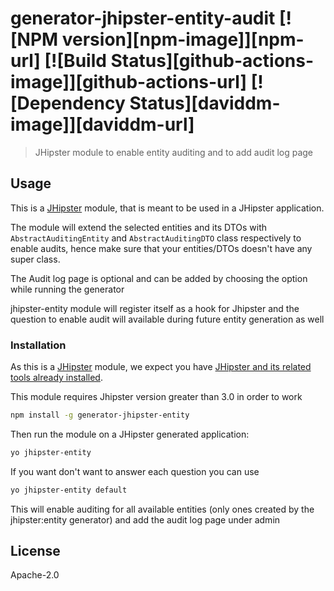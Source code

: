 # generator-jhipster-entity-audit [![NPM version][npm-image]][npm-url] [![Build Status][github-actions-image]][github-actions-url] [![Dependency Status][daviddm-image]][daviddm-url]
> JHipster module to enable entity auditing and to add audit log page

## Usage

This is a [JHipster](http://jhipster.github.io/) module, that is meant to be used in a JHipster application.

The module will extend the selected entities and its DTOs with `AbstractAuditingEntity` and `AbstractAuditingDTO` class respectively to enable audits, hence make sure that your entities/DTOs doesn't have any super class.

The Audit log page is optional and can be added by choosing the option while running the generator

jhipster-entity module will register itself as a hook for Jhipster and the question to enable audit will available during future entity generation as well

### Installation

As this is a [JHipster](http://jhipster.github.io/) module, we expect you have [JHipster and its related tools already installed](http://jhipster.github.io/installation.html).

This module requires Jhipster version greater than 3.0 in order to work

```bash
npm install -g generator-jhipster-entity
```

Then run the module on a JHipster generated application:

```bash
yo jhipster-entity
```

If you want don't want to answer each question you can use

```bash
yo jhipster-entity default
```
This will enable auditing for all available entities (only ones created by the jhipster:entity generator) and add the audit log page under admin

## License

Apache-2.0
